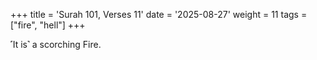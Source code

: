 +++
title = 'Surah 101, Verses 11'
date = '2025-08-27'
weight = 11
tags = ["fire", "hell"]
+++

˹It is˺ a scorching Fire.